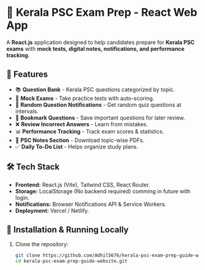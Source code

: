# 📘 Kerala PSC Exam Prep - React Web App

A **React.js** application designed to help candidates prepare for **Kerala PSC exams** with **mock tests, digital notes, notifications, and performance tracking**.

## 🚀 Features
- 📚 **Question Bank** - Kerala PSC questions categorized by topic.
- 📝 **Mock Exams** - Take practice tests with auto-scoring.
- 📢 **Random Question Notifications** - Get random quiz questions at intervals.
- 🔖 **Bookmark Questions** - Save important questions for later review.
- ❌ **Review Incorrect Answers** - Learn from mistakes.
- 📊 **Performance Tracking** - Track exam scores & statistics.
- 📑 **PSC Notes Section** - Download topic-wise PDFs.
- ✅ **Daily To-Do List** - Helps organize study plans.

## 🛠️ Tech Stack
- **Frontend:** React.js (Vite), Tailwind CSS, React Router.
- **Storage:** LocalStorage (No backend required) comming in future with login.
- **Notifications:** Browser Notifications API & Service Workers.
- **Deployment:** Vercel / Netlify.

## 🔧 Installation & Running Locally
1. Clone the repository:
   ```sh
   git clone https://github.com/Adhil5676/kerala-psc-exam-prep-guide-website.git
   cd kerala-psc-exam-prep-guide-website.git
